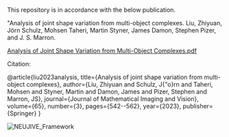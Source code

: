 This repository is in accordance with the below publication.

"Analysis of joint shape variation from multi-object complexes.
Liu, Zhiyuan, Jörn Schulz, Mohsen Taheri, Martin Styner, James Damon, Stephen Pizer, and J. S. Marron.

[Analysis of Joint Shape Variation from Multi-Object Complexes.pdf](https://github.com/MohsenTaheriShalmani/Joint_Shape_Variation_Analysis_by_CPNS/files/14556893/Analysis.of.Joint.Shape.Variation.from.Multi-Object.Complexes.pdf)

Citation:

@article{liu2023analysis,
  title={Analysis of joint shape variation from multi-object complexes},
  author={Liu, Zhiyuan and Schulz, J{\"o}rn and Taheri, Mohsen and Styner, Martin and Damon, James and Pizer, Stephen and Marron, JS},
  journal={Journal of Mathematical Imaging and Vision},
  volume={65},
  number={3},
  pages={542--562},
  year={2023},
  publisher={Springer}
}

![NEUJIVE_Framework](https://github.com/MohsenTaheriShalmani/Joint_Shape_Variation_Analysis_by_CPNS/assets/19237855/24c67496-8b54-4ec2-a1eb-d1bbfef41225)

